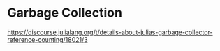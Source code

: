 # Garbage Collection

https://discourse.julialang.org/t/details-about-julias-garbage-collector-reference-counting/18021/3
